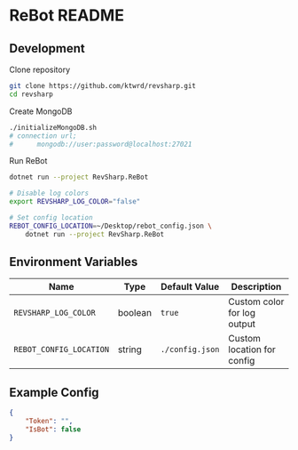 # ReBot README

## Development
Clone repository
```bash
git clone https://github.com/ktwrd/revsharp.git
cd revsharp
```

Create MongoDB
```bash
./initializeMongoDB.sh
# connection url;
#      mongodb://user:password@localhost:27021
```

Run ReBot
```bash
dotnet run --project RevSharp.ReBot

# Disable log colors
export REVSHARP_LOG_COLOR="false"

# Set config location
REBOT_CONFIG_LOCATION=~/Desktop/rebot_config.json \
    dotnet run --project RevSharp.ReBot
```

## Environment Variables
| Name | Type | Default Value | Description |
| ---- | ---- | ------------- | ----------- |
| `REVSHARP_LOG_COLOR` | boolean | `true` | Custom color for log output |
| `REBOT_CONFIG_LOCATION` | string | `./config.json` | Custom location for config |

## Example Config
```json
{
    "Token": "",
    "IsBot": false
}
```